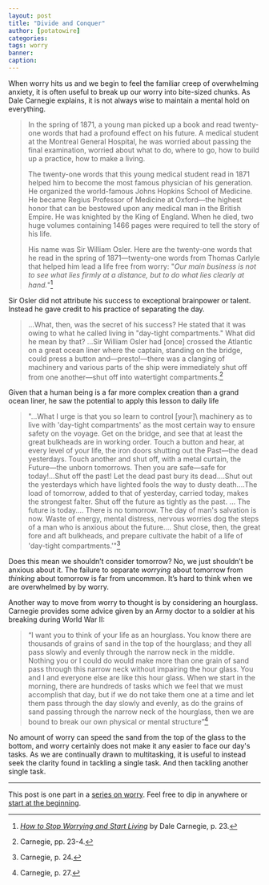 ```yaml
---
layout: post
title: "Divide and Conquer"
author: [potatowire]
categories: 
tags: worry
banner: 
caption: 
---
```


When worry hits us and we begin to feel the familiar creep of overwhelming anxiety, it is often useful to break up our worry into bite-sized chunks. As Dale Carnegie explains, it is not always wise to maintain a mental hold on everything.

> In the spring of 1871, a young man picked up a book and read twenty-one words that had a profound effect on his future. A medical student at the Montreal General Hospital, he was worried about passing the final examination, worried about what to do, where to go, how to build up a practice, how to make a living. 
> 
> The twenty-one words that this young medical student read in 1871 helped him to become the most famous physician of his generation. He organized the world-famous Johns Hopkins School of Medicine. He became Regius Professor of Medicine at Oxford—the highest honor that can be bestowed upon any medical man in the British Empire. He was knighted by the King of England. When he died, two huge volumes containing 1466 pages were required to tell the story of his life. 
> 
> His name was Sir William Osler. Here are the twenty-one words that he read in the spring of 1871—twenty-one words from Thomas Carlyle that helped him lead a life free from worry: "*Our main business is not to see what lies firmly at a distance, but to do what lies clearly at hand.*"[^1]

Sir Osler did not attribute his success to exceptional brainpower or talent. Instead he gave credit to his practice of separating the day.

> ...What, then, was the secret of his success? He stated that it was owing to what he called living in "day-tight compartments." What did he mean by that? ...Sir William Osler had [once] crossed the Atlantic on a great ocean liner where the captain, standing on the bridge, could press a button and—presto!—there was a clanging of machinery and various parts of the ship were immediately shut off from one another—shut off into watertight compartments.[^2]

Given that a human being is a far more complex creation than a grand ocean liner, he saw the potential to apply this lesson to daily life

> "...What I urge is that you so learn to control [your]\ machinery as to live with 'day-tight compartments' as the most certain way to ensure safety on the voyage. Get on the bridge, and see that at least the great bulkheads are in working order. Touch a button and hear, at every level of your life, the iron doors shutting out the Past—the dead yesterdays. Touch another and shut off, with a metal curtain, the Future—the unborn tomorrows. Then you are safe—safe for today!...Shut off the past! Let the dead past bury its dead....Shut out the yesterdays which have lighted fools the way to dusty death....The load of tomorrow, added to that of yesterday, carried today, makes the strongest falter. Shut off the future as tightly as the past. ... The future is today.... There is no tomorrow. The day of man's salvation is now. Waste of energy, mental distress, nervous worries dog the steps of a man who is anxious about the future.... Shut close, then, the great fore and aft bulkheads, and prepare cultivate the habit of a life of 'day-tight compartments.'"[^3]

Does this mean we shouldn’t consider tomorrow? No, we just shouldn’t be anxious about it. The failure to separate *worrying* about tomorrow from *thinking* about tomorrow is far from uncommon. It’s hard to think when we are overwhelmed by by worry.

Another way to move from worry to thought is by considering an hourglass. Carnegie provides some advice given by an Army doctor to a soldier at his breaking during World War II:

> “I want you to think of your life as an hourglass. You know there are thousands of grains of sand in the top of the hourglass; and they all pass slowly and evenly through the narrow neck in the middle. Nothing you or I could do would make more than one grain of sand pass through this narrow neck without impairing the hour glass. You and I and everyone else are like this hour glass. When we start in the morning, there are hundreds of tasks which we feel that we must accomplish that day, but if we do not take them one at a time and let them pass through the day slowly and evenly, as do the grains of sand passing through the narrow neck of the hourglass, then we are bound to break our own physical or mental structure”[^4]

No amount of worry can speed the sand from the top of the glass to the bottom, and worry certainly does not make it any easier to face our day's tasks. As we are continually drawn to multitasking, it is useful to instead seek the clarity found in tackling a single task. And then tackling another single task.

* * * 

This post is one part in a [series on worry][2]. Feel free to dip in anywhere or [start at the beginning][3].

[^1]:	[*How to Stop Worrying and Start Living*][1] by Dale Carnegie, p. 23.

[^2]:	Carnegie, pp. 23-4.

[^3]:	Carnegie, p. 24.

[^4]:	Carnegie, p. 27.

[1]:	https://www.amazon.com/dp/0671733354/?tag=potatowire-20
[2]:	https://with.thegra.in/archive?search=worry
[3]:	https://with.thegra.in/wasteful-worry